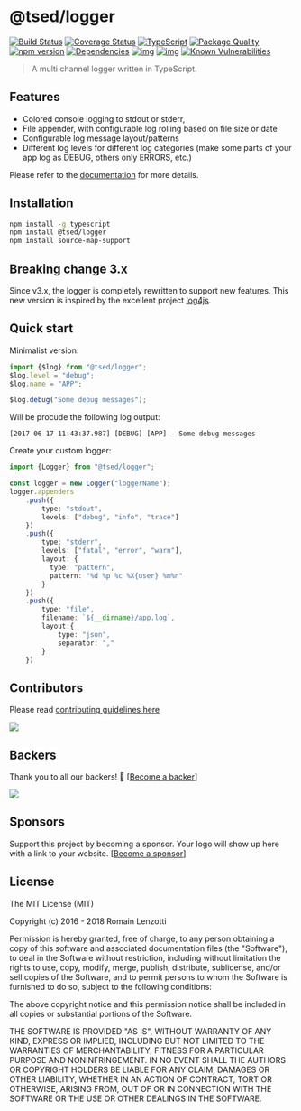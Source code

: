 # @tsed/logger 

[![Build Status](https://travis-ci.org/TypedProject/ts-log-debug.svg?branch=master)](https://travis-ci.org/TypedProject/ts-log-debug)
[![Coverage Status](https://coveralls.io/repos/github/TypedProject/ts-log-debug/badge.svg?branch=master)](https://coveralls.io/github/TypedProject/ts-log-debug?branch=master)
[![TypeScript](https://badges.frapsoft.com/typescript/love/typescript.svg?v=100)](https://github.com/ellerbrock/typescript-badges/) 
[![Package Quality](http://npm.packagequality.com/shield/ts-log-debug.png)](http://packagequality.com/#?package=ts-log-debug)
[![npm version](https://badge.fury.io/js/ts-log-debug.svg)](https://badge.fury.io/js/ts-log-debug)
[![Dependencies](https://david-dm.org/TypedProject/ts-log-debug.svg)](https://david-dm.org/TypedProject/ts-log-debug#info=dependencies)
[![img](https://david-dm.org/TypedProject/ts-log-debug/dev-status.svg)](https://david-dm.org/TypedProject/ts-log-debug/#info=devDependencies)
[![img](https://david-dm.org/TypedProject/ts-log-debug/peer-status.svg)](https://david-dm.org/TypedProject/ts-log-debug/#info=peerDependenciess)
[![Known Vulnerabilities](https://snyk.io/test/github/TypedProject/ts-log-debug/badge.svg)](https://snyk.io/test/github/TypedProject/ts-express-decorators)

> A multi channel logger written in TypeScript.

## Features

* Colored console logging to stdout or stderr,
* File appender, with configurable log rolling based on file size or date
* Configurable log message layout/patterns
* Different log levels for different log categories (make some parts of your app log as DEBUG, others only ERRORS, etc.)

Please refer to the [documentation](https://typedproject.github.io/ts-log-debug/) for more details.

## Installation

```bash
npm install -g typescript
npm install @tsed/logger
npm install source-map-support
```

## Breaking change 3.x

Since v3.x, the logger is completely rewritten to support new features. This new version is inspired by the excellent project [log4js](https://github.com/nomiddlename/log4js-node/).

## Quick start

Minimalist version:

```typescript
import {$log} from "@tsed/logger";
$log.level = "debug";
$log.name = "APP";

$log.debug("Some debug messages");
```
Will be procude the following log output:
```
[2017-06-17 11:43:37.987] [DEBUG] [APP] - Some debug messages
```

Create your custom logger:
```typescript
import {Logger} from "@tsed/logger";

const logger = new Logger("loggerName");
logger.appenders
    .push({
        type: "stdout",
        levels: ["debug", "info", "trace"]
    })
    .push({
        type: "stderr",
        levels: ["fatal", "error", "warn"],
        layout: {
          type: "pattern",
          pattern: "%d %p %c %X{user} %m%n"
        }
    })
    .push({
        type: "file",
        filename: `${__dirname}/app.log`,
        layout:{
            type: "json",
            separator: ","
        }
    })
```


## Contributors
Please read [contributing guidelines here](https://tsed.io/CONTRIBUTING.html)

<a href="https://github.com/TypedProject/ts-express-decorators/graphs/contributors"><img src="https://opencollective.com/tsed/contributors.svg?width=890" /></a>


## Backers

Thank you to all our backers! 🙏 [[Become a backer](https://opencollective.com/tsed#backer)]

<a href="https://opencollective.com/tsed#backers" target="_blank"><img src="https://opencollective.com/tsed/tiers/backer.svg?width=890"></a>


## Sponsors

Support this project by becoming a sponsor. Your logo will show up here with a link to your website. [[Become a sponsor](https://opencollective.com/tsed#sponsor)]

## License

The MIT License (MIT)

Copyright (c) 2016 - 2018 Romain Lenzotti

Permission is hereby granted, free of charge, to any person obtaining a copy of this software and associated documentation files (the "Software"), to deal in the Software without restriction, including without limitation the rights to use, copy, modify, merge, publish, distribute, sublicense, and/or sell copies of the Software, and to permit persons to whom the Software is furnished to do so, subject to the following conditions:

The above copyright notice and this permission notice shall be included in all copies or substantial portions of the Software.

THE SOFTWARE IS PROVIDED "AS IS", WITHOUT WARRANTY OF ANY KIND, EXPRESS OR IMPLIED, INCLUDING BUT NOT LIMITED TO THE WARRANTIES OF MERCHANTABILITY, FITNESS FOR A PARTICULAR PURPOSE AND NONINFRINGEMENT. IN NO EVENT SHALL THE AUTHORS OR COPYRIGHT HOLDERS BE LIABLE FOR ANY CLAIM, DAMAGES OR OTHER LIABILITY, WHETHER IN AN ACTION OF CONTRACT, TORT OR OTHERWISE, ARISING FROM, OUT OF OR IN CONNECTION WITH THE SOFTWARE OR THE USE OR OTHER DEALINGS IN THE SOFTWARE.
